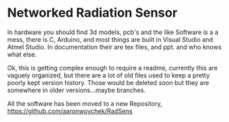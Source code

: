 # Networked Radiation Sensor

In hardware you should find 3d models, pcb's and the like Software is a a mess, there is C, Arduino, and most things are
built in Visual Studio and Atmel Studio. In documentation their are tex files, and ppt. and who knows what else.

Ok, this is getting complex enough to require a readme, currently this are vaguely organized, but there are a lot of old files used to keep a pretty poorly kept version history. Those would be deleted soon but they are somewhere in older versions...maybe branches.

All the software has been moved to a new Repository, https://github.com/aaronwoychek/RadSens

